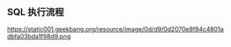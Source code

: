 ## SQL 执行流程

https://static001.geekbang.org/resource/image/0d/d9/0d2070e8f84c4801adbfa03bda1f98d9.png
